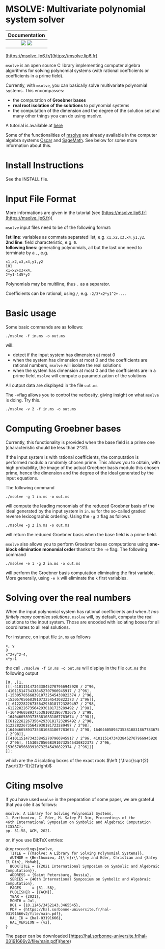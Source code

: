 # MSOLVE: Multivariate polynomial system solver 

| **Documentation**                                                       |
|:-------------------------------------------------------------------------:|
| [![][docs-stable-img]][docs-stable-url] [![][docs-dev-img]][docs-dev-url] |

[https://msolve.lip6.fr/](https://msolve.lip6.fr)

`msolve` is an open source C library implementing computer algebra algorithms 
for solving polynomial systems (with rational coefficients or coefficients in a 
prime field). 

Currently, with `msolve`, you can basically solve multivariate polynomial systems. 
This encompasses: 
* the computation of **Groebner bases** 
* **real root isolation of the solutions** to polynomial systems
* the computation of the dimension and the degree of the solution set
and many other things you can do using msolve.

A tutorial is available at 
[here](https://msolve.lip6.fr/downloads/msolve-tutorial.pdf)

Some of the functionalities of [msolve](https://msolve.lip6.fr) are already available 
in the computer algebra systems [Oscar](https://oscar-system.github.io/Oscar.jl) 
and [SageMath](https://trac.sagemath.org). See below for some more information about 
this.

# Install Instructions

See the INSTALL file.

# Input File Format

More informations are given in the tutorial (see [https://msolve.lip6.fr](https://msolve.lip6.fr))

`msolve` input files need to be of the following format:

**1st line**: variables as commata separated list, e.g. `x1,x2,x3,x4,y1,y2`.<br/>
**2nd line**: field characteristic, e.g. `0`.<br/>
**following lines**: generating polynomials, all but the last one need
to terminate by a `,`, e.g.
```
x1,x2,x3,x4,y1,y2
101
x1+x2+x3+x4,
2*y1-145*y2
```
Polynomials may be multiline, thus `,` as a separator.

Coefficients can be rational, using `/`, e.g. `-2/3*x2*y1^2+...`.

# Basic usage

Some basic commands are as follows:

```
./msolve -f in.ms -o out.ms
```
will:
- detect if the input system has dimension at most 0
- when the system has dimension at most 0 and the coefficients are rational 
numbers, `msolve` will isolate the real solutions
- when the system has dimension at most 0 and the coefficients are in a prime field, 
`msolve` will compute a parametrization of the solutions 

All output data are displayed in the file `out.ms`

The `-v`flag allows you to control the verbosity, giving insight on what `msolve` 
is doing. Try this. 
```
./msolve -v 2 -f in.ms -o out.ms
```

# Computing Groebner bases

Currently, this functionality is provided when the base field is a prime one 
(characteristic should be less than 2^31). 

If the input system is with rational coefficients, the computation is performed 
modulo a randomly chosen prime. 
This allows you to obtain, with high probability, the image of the actual Groebner 
basis modulo this chosen prime, hence the dimension and the degree of the ideal generated 
by the input equations. 

The following command
```
./msolve -g 1 in.ms -o out.ms
```
will compute the leading monomials of the reduced Groebner basis of the ideal 
generated by the input system in `in.ms` for the so-called graded reverse lexicographic ordering. 
Using the `-g 2` flag as follows
```
./msolve -g 2 in.ms -o out.ms
```
will return the reduced Groebner basis when the base field is a prime field.

`msolve` also allows you to perform Groebner bases computations using 
**one-block elimination monomial order**
thanks to the `-e` flag. The following command 
```
./msolve -e 1 -g 2 in.ms -o out.ms
```
will perform the Groebner basis computation eliminating the first variable. 
More generally, using `-e k` will eliminate the `k` first variables. 

# Solving over the real numbers

When the input polynomial system has rational coefficients and when 
*it has finitely many complex solutions*, `msolve` will, by default, 
compute the real solutions to the input system. Those are encoded with 
isolating boxes for all coordinates to all real solutions.  

For instance, on input file `in.ms` as follows
```
x, y
0
x^2+y^2-4,
x*y-1
``` 
the call `./msolve -f in.ms -o out.ms` will display in the file `out.ms` the following 
output
```
[0, ,[1,
[[[-41011514734338452707966945920 / 2^96, -41011514734338452707966945917 / 2^96], [-153057056683910732545430822374 / 2^96, -153057056683910732545430822373 / 2^96]], 
[[-612228226735642930181723289497 / 2^98, -612228226735642930181723289492 / 2^98], [-164046058937353810831867783675 / 2^98, -164046058937353810831867783674 / 2^98]], 
[[612228226735642930181723289492 / 2^98, 612228226735642930181723289497 / 2^98], [164046058937353810831867783674 / 2^98, 164046058937353810831867783675 / 2^98]], 
[[41011514734338452707966945917 / 2^96, 41011514734338452707966945920 / 2^96], [153057056683910732545430822373 / 2^96, 153057056683910732545430822374 / 2^96]]]
]]:
```
which are the 4 isolating boxes of the exact roots
$\left ( \frac{\sqrt{2}(\sqrt{3}-1)}{2}\right)$

# Citing msolve

If you have used `msolve` in the preparation of some paper, we are grateful that you 
cite it as follows: 
```
msolve: A Library for Solving Polynomial Systems, 
J. Berthomieu, C. Eder, M. Safey El Din, Proceedings of the  
46th International Symposium on Symbolic and Algebraic Computation (ISSAC), 
pp. 51-58, ACM, 2021.
```
or, if you use BibTeX entries: 
```
@inproceedings{msolve,
  TITLE = {{msolve: A Library for Solving Polynomial Systems}},
  AUTHOR = {Berthomieu, J{\'e}r{\'e}my and Eder, Christian and {Safey El Din}, Mohab},
  BOOKTITLE = {{2021 International Symposium on Symbolic and Algebraic Computation}},
  ADDRESS = {Saint Petersburg, Russia},
  SERIES = {46th International Symposium on Symbolic and Algebraic Computation},
  PAGES     = {51--58},
  PUBLISHER = {{ACM}},  
  YEAR = {2021},
  MONTH = Jul,
  DOI = {10.1145/3452143.3465545},
  PDF = {https://hal.sorbonne-universite.fr/hal-03191666v2/file/main.pdf},
  HAL_ID = {hal-03191666},
  HAL_VERSION = {v2},
}
```
The paper can be downloaded [https://hal.sorbonne-universite.fr/hal-03191666v2/file/main.pdf](here)  

[docs-dev-img]: https://img.shields.io/badge/docs-dev-blue.svg
[docs-dev-url]: https://msolve.lip6.fr/downloads/msolve-tutorial.pdf

[docs-stable-img]: https://img.shields.io/badge/docs-stable-blue.svg
[docs-stable-url]: https://msolve.lip6.fr/downloads/msolve-tutorial.pdf

